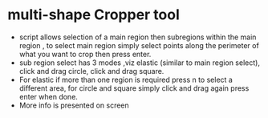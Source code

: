 
# multi-shape Cropper tool
* script allows selection of a main region then subregions within the main region , to select main region simply select points along the perimeter of what you want to crop then press enter. 
* sub region select has 3 modes ,viz elastic (similar to main region select), click and drag circle, click and drag square. 
* For elastic if more than one region is required press n to select a different area, for circle and square simply click and drag again press enter when done. 
* More info is presented on screen

